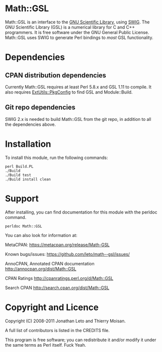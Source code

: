 # Math::GSL

Math::GSL is an interface to the [GNU Scientific Library](http://www.gnu.org/software/gsl/), using [SWIG](http://swig.org).  The GNU
Scientific Library (GSL) is a numerical library for C and C++ programmers. It
is free software under the GNU General Public License.  Math::GSL uses SWIG to
generate Perl bindings to *most* GSL functionality.

# Dependencies

## CPAN distribution dependencies

Currently Math::GSL requires at least Perl 5.8.x and GSL 1.11 to compile. It
also requires [ExtUtils::PkgConfig](http://metacpan.org/release/ExtUtils-PkgConfig/) to find GSL and Module::Build.


## Git repo dependencies

SWIG 2.x is needed to build Math::GSL from the git repo, in addition to all
the dependencies above.

# Installation

To install this module, run the following commands:

    perl Build.PL
    ./Build
    ./Build test
    ./Build install clean

# Support

After installing, you can find documentation for this module with the
perldoc command.

    perldoc Math::GSL

You can also look for information at:

MetaCPAN: https://metacpan.org/release/Math-GSL

Known bugs/issues: https://github.com/leto/math--gsl/issues/

AnnoCPAN, Annotated CPAN documentation http://annocpan.org/dist/Math::GSL

CPAN Ratings http://cpanratings.perl.org/d/Math::GSL

Search CPAN http://search.cpan.org/dist/Math::GSL


# Copyright and Licence

Copyright (C) 2008-2011 Jonathan Leto and Thierry Moisan.

A full list of contributors is listed in the CREDITS file.

This program is free software; you can redistribute it and/or modify it
under the same terms as Perl itself. Fuck Yeah.

